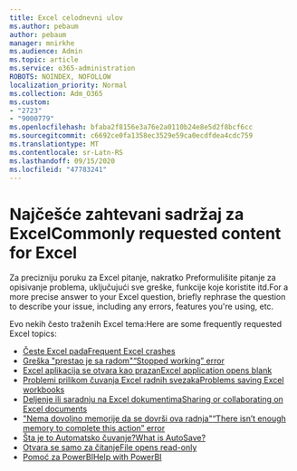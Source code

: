 ```yaml
---
title: Excel celodnevni ulov
ms.author: pebaum
author: pebaum
manager: mnirkhe
ms.audience: Admin
ms.topic: article
ms.service: o365-administration
ROBOTS: NOINDEX, NOFOLLOW
localization_priority: Normal
ms.collection: Adm_O365
ms.custom:
- "2723"
- "9000779"
ms.openlocfilehash: bfaba2f8156e3a76e2a0110b24e8e5d2f8bcf6cc
ms.sourcegitcommit: c6692ce0fa1358ec3529e59ca0ecdfdea4cdc759
ms.translationtype: MT
ms.contentlocale: sr-Latn-RS
ms.lasthandoff: 09/15/2020
ms.locfileid: "47783241"
---
```

# <a name="commonly-requested-content-for-excel"></a><span data-ttu-id="f8823-102">Najčešće zahtevani sadržaj za Excel</span><span class="sxs-lookup"><span data-stu-id="f8823-102">Commonly requested content for Excel</span></span>

<span data-ttu-id="f8823-103">Za precizniju poruku za Excel pitanje, nakratko Preformulišite pitanje za opisivanje problema, uključujući sve greške, funkcije koje koristite itd.</span><span class="sxs-lookup"><span data-stu-id="f8823-103">For a more precise answer to your Excel question, briefly rephrase the question to describe your issue, including any errors, features you're using, etc.</span></span> 

<span data-ttu-id="f8823-104">Evo nekih često traženih Excel tema:</span><span class="sxs-lookup"><span data-stu-id="f8823-104">Here are some frequently requested Excel topics:</span></span>

- [<span data-ttu-id="f8823-105">Česte Excel pada</span><span class="sxs-lookup"><span data-stu-id="f8823-105">Frequent Excel crashes</span></span>](https://support.office.com/article/Excel-not-responding-hangs-freezes-or-stops-working-37E7D3C9-9E84-40BF-A805-4CA6853A1FF4)
- [<span data-ttu-id="f8823-106">Greška "prestao je sa radom"</span><span class="sxs-lookup"><span data-stu-id="f8823-106">“Stopped working” error</span></span>](https://support.office.com/client/52bd7985-4e99-4a35-84c8-2d9b8301a2fa)
- [<span data-ttu-id="f8823-107">Excel aplikacija se otvara kao prazan</span><span class="sxs-lookup"><span data-stu-id="f8823-107">Excel application opens blank</span></span>](https://docs.microsoft.com/office/troubleshoot/excel/excel-opens-blank)
- [<span data-ttu-id="f8823-108">Problemi prilikom čuvanja Excel radnih svezaka</span><span class="sxs-lookup"><span data-stu-id="f8823-108">Problems saving Excel workbooks</span></span>](https://docs.microsoft.com/office/troubleshoot/excel/issue-when-save-excel-workbooks)
- [<span data-ttu-id="f8823-109">Deljenje ili saradnju na Excel dokumentima</span><span class="sxs-lookup"><span data-stu-id="f8823-109">Sharing or collaborating on Excel documents</span></span>](https://support.office.com/article/7152aa8b-b791-414c-a3bb-3024e46fb104)
- [<span data-ttu-id="f8823-110">"Nema dovoljno memorije da se dovrši ova radnja"</span><span class="sxs-lookup"><span data-stu-id="f8823-110">“There isn’t enough memory to complete this action” error</span></span>](https://docs.microsoft.com/office/troubleshoot/excel/available-resources-errors)
- [<span data-ttu-id="f8823-111">Šta je to Automatsko čuvanje?</span><span class="sxs-lookup"><span data-stu-id="f8823-111">What is AutoSave?</span></span>](https://support.office.com/article/6d6bd723-ebfd-4e40-b5f6-ae6e8088f7a5)
- [<span data-ttu-id="f8823-112">Otvara se samo za čitanje</span><span class="sxs-lookup"><span data-stu-id="f8823-112">File opens read-only</span></span>](https://support.office.com/article/why-did-my-file-open-read-only-3ab4b792-da50-4b38-8628-14c64e1f1d15)
- [<span data-ttu-id="f8823-113">Pomoć za PowerBI</span><span class="sxs-lookup"><span data-stu-id="f8823-113">Help with PowerBI</span></span>](https://powerbi.microsoft.com/support/)
